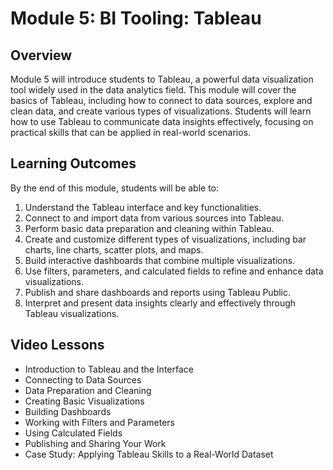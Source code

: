 # Module 5: BI Tooling: Tableau

## Overview
Module 5 will introduce students to Tableau, a powerful data visualization tool widely used in the data analytics field. This module will cover the basics of Tableau, including how to connect to data sources, explore and clean data, and create various types of visualizations. Students will learn how to use Tableau to communicate data insights effectively, focusing on practical skills that can be applied in real-world scenarios.

## Learning Outcomes
By the end of this module, students will be able to:
1. Understand the Tableau interface and key functionalities.
2. Connect to and import data from various sources into Tableau.
3. Perform basic data preparation and cleaning within Tableau.
4. Create and customize different types of visualizations, including bar charts, line charts, scatter plots, and maps.
5. Build interactive dashboards that combine multiple visualizations.
6. Use filters, parameters, and calculated fields to refine and enhance data visualizations.
7. Publish and share dashboards and reports using Tableau Public.
8. Interpret and present data insights clearly and effectively through Tableau visualizations.

## Video Lessons
- Introduction to Tableau and the Interface
- Connecting to Data Sources
- Data Preparation and Cleaning
- Creating Basic Visualizations
- Building Dashboards
- Working with Filters and Parameters
- Using Calculated Fields
- Publishing and Sharing Your Work
- Case Study: Applying Tableau Skills to a Real-World Dataset
